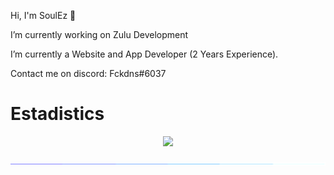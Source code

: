 
Hi, I'm SoulEz 👋

I’m currently working on Zulu Development

I’m currently a Website and App Developer (2 Years Experience).

Contact me on discord: Fckdns#6037

# Estadistics

<p align="center">
  <img height="150px" src="https://github-readme-stats.vercel.app/api/top-langs/?username=igormartins4&layout=compact&theme=vision-friendly-dark"/>
</p>

<div align="center">
<img src="https://github.com/karthikmohan/karthikmohan/blob/master/Images/bottom_bar.gif" >
</div>
